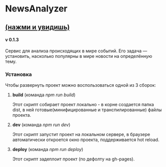 # NewsAnalyzer

## [(нажми и увидишь)](https://a9052681569.github.io/NewsAnalyzer/)

#### v 0.1.3
Сервис для анализа происходящих в мире событий. Его задача — установить, насколько популярны в мире новости на определённую тему.

### Установка

Чтобы развернуть проект можно воспользоваться одной из 3 сборок:

1. __build__ (команда _npm run build_)

   Этот скрипт собирает проект локально - в корне создается папка dist, в ней готовые(минифицированные и транспилированные) файлы проекта.

2. __dev__ (команда _npm run dev_)

   Этот скрипт запустит проект на локальном сервере, в браузере автоматически откроется окно проекта, поддерживается hot reload.

3. __deploy__ (команда _npm run deploy_)

   Этот скрипт задеплоит проект (по дефолту на gh-pages).